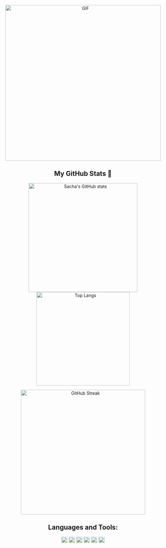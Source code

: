 <p align="center">
  <img src="https://i.pinimg.com/originals/d7/33/34/d733345e4f11231904e7634a04439e21.gif" alt="GIF" width="500"/>
</p>

<h2 align="center">My GitHub Stats 🔭</h2>

<p align="center">
  <a href="https://github.com/anuraghazra/github-readme-stats">
    <img src="https://github-readme-stats.vercel.app/api?username=SachaFernandezSoltane" alt="Sacha's GitHub stats" width="350"/>
  </a>
  <img src="https://github-readme-stats.vercel.app/api/top-langs/?username=SachaFernandezSoltane&layout=compact" alt="Top Langs" width="300"/>
</p>

<p align="center">
  <a href="https://git.io/streak-stats">
    <img src="https://streak-stats.demolab.com?user=SachaFernandezSoltane&theme=dark" alt="GitHub Streak" width="400"/>
  </a>
</p>

<h2 align="center">Languages and Tools:</h2>

<p align="center">
  <img src="https://cdn.jsdelivr.net/gh/devicons/devicon/icons/java/java-original.svg" alt="Java" width="20" height="20"/>
  <img src="https://cdn.jsdelivr.net/gh/devicons/devicon/icons/flutter/flutter-original.svg" alt="Flutter" width="20" height="20"/>
  <img src="https://cdn.jsdelivr.net/gh/devicons/devicon/icons/html5/html5-original.svg" alt="HTML" width="20" height="20"/>
  <img src="https://cdn.jsdelivr.net/gh/devicons/devicon/icons/css3/css3-original.svg" alt="CSS" width="20" height="20"/>
  <img src="https://cdn.jsdelivr.net/gh/devicons/devicon/icons/javascript/javascript-original.svg" alt="JavaScript" width="20" height="20"/>
  <img src="https://cdn.jsdelivr.net/gh/devicons/devicon/icons/python/python-original.svg" alt="Python" width="20" height="20"/>
</p>
